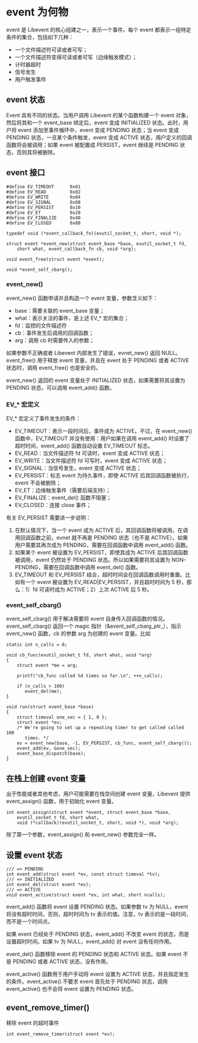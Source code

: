 # event 为何物
event 是 Libevent 的核心组建之一，表示一个事件。每个 event 都表示一组特定条件的集合，包括如下几种：
- 一个文件描述符可读或者可写；
- 一个文件描述符变得可读或者可写（边缘触发模式）；
- 计时器超时
- 信号发生
- 用户触发事件

## event 状态
Event 具有不同的状态。当用户调用 Libevent 的某个函数构建一个 event 对象，然后将其和一个 event_base 绑定后，event 变成 INITIALIZED 状态。此时，用户将 event 添加至事件循环中，event 变成 PENDING 状态；当 event 变成 PENDING 状态，一旦某个条件触发，event 变成 ACTIVE 状态，用户定义的回调函数将会被调用；如果 event 被配置成 PERSIST，event 继续是 PENDING 状态，否则其将被删除。

## event 接口
```
#define EV_TIMEOUT      0x01
#define EV_READ         0x02
#define EV_WRITE        0x04
#define EV_SIGNAL       0x08
#define EV_PERSIST      0x10
#define EV_ET           0x20
#define EV_FINALIZE     0x40
#define EV_CLOSED       0x80

typedef void (*event_callback_fn)(evutil_socket_t, short, void *);

struct event *event_new(struct event_base *base, evutil_socket_t fd,
    short what, event_callback_fn cb, void *arg);

void event_free(struct event *event);

void *event_self_cbarg();
```
### event_new()
event_new() 函数申请并且构造一个 event 变量，参数含义如下：
- base：需要关联的 event_base 变量；
- what：表示关注的事件，是上述 EV_* 宏的集合；
- fd：监控的文件描述符
- cb：事件发生后调用的回调函数；
- arg：调用 cb 时需要传入的参数；

如果参数不正确或者 Libevent 内部发生了错误，evnet_new() 返回 NULL。event_free() 用于释放 event 变量，并且在 event 处于 PENDING 或者 ACTIVE 状态时，调用 event_free() 也是安全的。

event_new() 返回的 event 变量处于 INITIALIZED 状态，如果需要将其设置为 PENDING 状态，可以调用 event_add() 函数。

### EV_* 宏定义
EV_* 宏定义了事件发生的条件：
- EV_TIMEOUT：表示一段时间后，事件成为 ACTIVE。不过，在 event_new() 函数中，EV_TIMEOUT 并没有使用：用户如果在调用 event_add() 时设置了超时时间，event_add() 函数自动设置 EV_TIMEOUT 标志。
- EV_READ：当文件描述符 fd 可读时，event 变成 ACTIVE 状态；
- EV_WRITE：当文件描述符 fd 可写时，event 变成 ACTIVE 状态；
- EV_SIGNAL：当信号发生，event 变成 ACTIVE 状态；
- EV_PERSIST：标志 event 为持久事件，即使 ACTIVE 后其回调函数被执行，event 不会被删除；
- EV_ET：边缘触发事件（需要后端支持）；
- EV_FINALIZE：event_del() 函数不阻塞；
- EV_CLOSED：连接 close 事件；

有关 EV_PERSIST 需要进一步说明：
1. 在默认情况下，当一个 event 成为 ACTIVE 后，其回调函数将被调用。在调用回调函数之前，evnet 就不再是 PENDING 状态（也不是 ACTIVE）。如果用户需要其再次成为 PENDING，需要在回调函数中调用 event_add() 函数。
1. 如果某个 event 被设置为 EV_PERSIST，即使其成为 ACTIVE 后其回调函数被调用，event 仍然处于 PENDING 状态。所以如果需要将其设置为 NON-PENDING，需要在回调函数中调用 event_del() 函数。
1. EV_TIMEOUT 和 EV_PERSIST 结合，超时时间会在回调函数调用时重置。比如有一个 event 被设置为 EV_READ|EV_PERSIST，并且超时时间为 5 秒，那么：1）fd 可读时成为 ACTIVE；2）上次 ACTIVE 后 5 秒。

### event_self_cbarg()
event_self_cbarg() 用于解决需要将 event 自身传入回调函数的情况。 event_self_cbarg() 返回一个 magic 指针（&event_self_cbarg_ptr_），指示 event_new() 函数，cb 的参数 arg 为创建的 event 变量。比如
```
static int n_calls = 0;

void cb_func(evutil_socket_t fd, short what, void *arg)
{
    struct event *me = arg;

    printf("cb_func called %d times so far.\n", ++n_calls);

    if (n_calls > 100)
       event_del(me);
}

void run(struct event_base *base)
{
    struct timeval one_sec = { 1, 0 };
    struct event *ev;
    /* We're going to set up a repeating timer to get called called 100
       times. */
    ev = event_new(base, -1, EV_PERSIST, cb_func, event_self_cbarg());
    event_add(ev, &one_sec);
    event_base_dispatch(base);
}
```

## 在栈上创建 event 变量
出于性能或者其他考虑，用户可能需要在栈空间创建 event 变量，Libevent 提供 event_assign() 函数，用于初始化 event 变量。
```
int event_assign(struct event *event, struct event_base *base,
    evutil_socket_t fd, short what,
    void (*callback)(evutil_socket_t, short, void *), void *arg);
```
除了第一个参数，event_assign() 和 event_new() 参数完全一样。

## 设置 event 状态
```
/// => PENDING
int event_add(struct event *ev, const struct timeval *tv);
/// => INITIALIZED
int event_del(struct event *ev);
/// => ACTIVE
void event_active(struct event *ev, int what, short ncalls);
```
event_add() 函数将 event 设置 PENDING 状态。如果参数 tv 为 NULL，event 将没有超时时间，否则，超时时间为 tv 表示的值。注意，tv 表示的是一段时间，而不是一个时间点。

如果 event 已经处于 PENDING 状态，event_add() 不改变 event 的状态，而是设置超时时间。如果 tv 为 NULL，event_add() 对 event 没有任何作用。

event_del() 函数移除 event 的 PENDING 状态和 ACTIVE 状态。如果 event 不是 PENDING 或者 ACTIVE 状态，没有作用。

event_active() 函数用于用户手动将 event 设置为 ACTIVE 状态，并且指定发生的条件。event_active() 不要求 event 首先处于 PENDING 状态，调用 event_active() 也不会将 event 设置为 PENDING 状态。

## event_remove_timer()
移除 event 的超时事件
```
int event_remove_timer(struct event *ev);
```